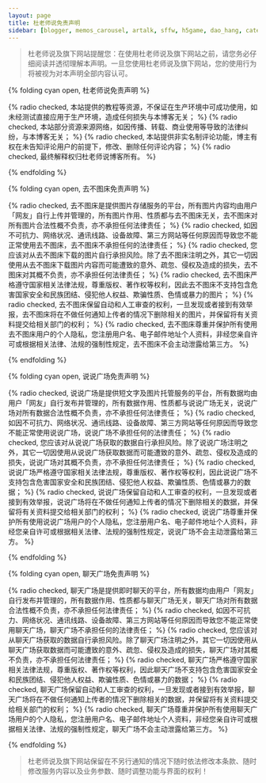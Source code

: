 ```yaml
---
layout: page
title: 杜老师说免责声明
sidebar: [blogger, memos_carousel, artalk, sffw, h5game, dao_hang, category, tagcloud, webinfo, bwbak, heisibak, dulaoshi, chat]
---
```


> 杜老师说及旗下网站提醒您：在使用杜老师说及旗下网站之前，请您务必仔细阅读并透彻理解本声明。一旦您使用杜老师说及旗下网站，您的使用行为将被视为对本声明全部内容认可。

{% folding cyan open, 杜老师说免责声明 %}

{% radio checked, 本站提供的教程等资源，不保证在生产环境中可成功使用，如未经测试直接应用于生产环境，造成任何损失与本博客无关； %}
{% radio checked, 本站部分资源来源网络，如因传播、转载、商业使用等导致的法律纠纷，与本博客无关； %}
{% radio checked, 本站提供非实名制评论功能，博主有权在未告知评论用户的前提下，修改、删除任何评论内容； %}
{% radio checked, 最终解释权归杜老师说博客所有。 %}

{% endfolding %}

{% folding cyan open, 去不图床免责声明 %}

{% radio checked, 去不图床是提供图片存储服务的平台，所有图片内容均由用户「网友」自行上传并管理的，所有图片作用、性质都与去不图床无关，去不图床对所有图片合法性概不负责，亦不承担任何法律责任； %}
{% radio checked, 如因不可抗力、网络状况、通讯线路、设备故障、第三方网站等任何原因而导致您不能正常使用去不图床，去不图床不承担任何的法律责任； %}
{% radio checked, 您应该对从去不图床下载的图片自行承担风险。除了去不图床注明之外，其它一切因使用从去不图床下载图片内容而可能遭致的意外、疏忽、侵权及造成的损失，去不图床对其概不负责，亦不承担任何法律责任； %}
{% radio checked, 去不图床严格遵守国家相关法律法规，尊重版权、著作权等权利，因此去不图床不支持包含危害国家安全和民族团结、侵犯他人权益、欺骗性质、色情或暴力的图片； %}
{% radio checked, 去不图床保留自动和人工审查的权利，一旦发现或者接到有效举报，去不图床将在不做任何通知上传者的情况下删除相关的图片，并保留将有关资料提交给相关部门的权利； %}
{% radio checked, 去不图床尊重并保护所有使用去不图床用户的个人隐私，您注册用户名、电子邮件地址个人资料，非经您亲自许可或根据相关法律、法规的强制性规定，去不图床不会主动泄露给第三方。 %}

{% endfolding %}

{% folding cyan open, 说说广场免责声明 %}

{% radio checked, 说说广场是提供短文字及图片托管服务的平台，所有数据均由用户「网友」自行发布并管理的，所有数据作用、性质都与说说广场无关，说说广场对所有数据合法性概不负责，亦不承担任何法律责任； %}
{% radio checked, 如因不可抗力、网络状况、通讯线路、设备故障、第三方网站等任何原因而导致您不能正常使用说说广场，说说广场不承担任何的法律责任； %}
{% radio checked, 您应该对从说说广场获取的数据自行承担风险。除了说说广场注明之外，其它一切因使用从说说广场获取数据而可能遭致的意外、疏忽、侵权及造成的损失，说说广场对其概不负责，亦不承担任何法律责任； %}
{% radio checked, 说说广场严格遵守国家相关法律法规，尊重版权、著作权等权利，因此说说广场不支持包含危害国家安全和民族团结、侵犯他人权益、欺骗性质、色情或暴力的数据； %}
{% radio checked, 说说广场保留自动和人工审查的权利，一旦发现或者接到有效举报，说说广场将在不做任何通知上传者的情况下删除相关的数据，并保留将有关资料提交给相关部门的权利； %}
{% radio checked, 说说广场尊重并保护所有使用说说广场用户的个人隐私，您注册用户名、电子邮件地址个人资料，非经您亲自许可或根据相关法律、法规的强制性规定，说说广场不会主动泄露给第三方。 %}

{% endfolding %}

{% folding cyan open, 聊天广场免责声明 %}

{% radio checked, 聊天广场是提供即时聊天的平台，所有数据均由用户「网友」自行发布并管理的，所有数据作用、性质都与聊天广场无关，聊天广场对所有数据合法性概不负责，亦不承担任何法律责任； %}
{% radio checked, 如因不可抗力、网络状况、通讯线路、设备故障、第三方网站等任何原因而导致您不能正常使用聊天广场，聊天广场不承担任何的法律责任； %}
{% radio checked, 您应该对从聊天广场获取的数据自行承担风险。除了聊天广场注明之外，其它一切因使用从聊天广场获取数据而可能遭致的意外、疏忽、侵权及造成的损失，聊天广场对其概不负责，亦不承担任何法律责任； %}
{% radio checked, 聊天广场严格遵守国家相关法律法规，尊重版权、著作权等权利，因此聊天广场不支持包含危害国家安全和民族团结、侵犯他人权益、欺骗性质、色情或暴力的数据； %}
{% radio checked, 聊天广场保留自动和人工审查的权利，一旦发现或者接到有效举报，聊天广场将在不做任何通知上传者的情况下删除相关的数据，并保留将有关资料提交给相关部门的权利； %}
{% radio checked, 聊天广场尊重并保护所有使用聊天广场用户的个人隐私，您注册用户名、电子邮件地址个人资料，非经您亲自许可或根据相关法律、法规的强制性规定，聊天广场不会主动泄露给第三方。 %}

{% endfolding %}

> 杜老师说及旗下网站保留在不另行通知的情况下随时依法修改本条款、随时修改服务内容以及业务参数、随时调整功能与界面的权利！